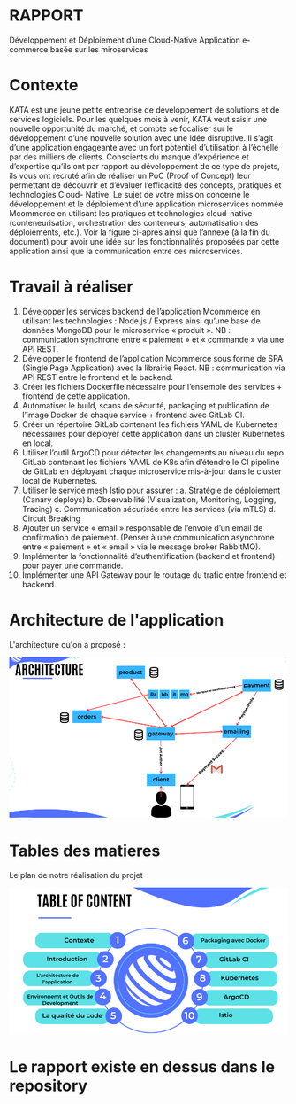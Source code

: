 # RAPPORT
Développement et Déploiement d’une Cloud-Native Application e-commerce basée sur les miroservices


# Contexte

KATA est une jeune petite entreprise de développement de solutions et de services logiciels.
Pour les quelques mois à venir, KATA veut saisir une nouvelle opportunité du marché, et
compte se focaliser sur le développement d’une nouvelle solution avec une idée disruptive. Il
s’agit d’une application engageante avec un fort potentiel d’utilisation à l’échelle par des
milliers de clients.
Conscients du manque d’expérience et d’expertise qu’ils ont par rapport au développement de
ce type de projets, ils vous ont recruté afin de réaliser un PoC (Proof of Concept) leur
permettant de découvrir et d’évaluer l’efficacité des concepts, pratiques et technologies Cloud-
Native.
Le sujet de votre mission concerne le développement et le déploiement d’une application
microservices nommée Mcommerce en utilisant les pratiques et technologies cloud-native
(conteneurisation, orchestration des conteneurs, automatisation des déploiements, etc.).
Voir la figure ci-après ainsi que l’annexe (à la fin du document) pour avoir une idée sur les
fonctionnalités proposées par cette application ainsi que la communication entre ces
microservices.

# Travail à réaliser

1. Développer les services backend de l’application Mcommerce en utilisant les
technologies : Node.js / Express ainsi qu’une base de données MongoDB pour le
microservice « produit ».
NB : communication synchrone entre « paiement » et « commande » via une API REST.
2. Développer le frontend de l’application Mcommerce sous forme de SPA (Single Page
Application) avec la librairie React.
NB : communication via API REST entre le frontend et le backend.
3. Créer les fichiers Dockerfile nécessaire pour l’ensemble des services + frontend de
cette application.
4. Automatiser le build, scans de sécurité, packaging et publication de l’image Docker de
chaque service + frontend avec GitLab CI.
5. Créer un répertoire GitLab contenant les fichiers YAML de Kubernetes nécessaires
pour déployer cette application dans un cluster Kubernetes en local.
6. Utiliser l’outil ArgoCD pour détecter les changements au niveau du repo GitLab
contenant les fichiers YAML de K8s afin d’étendre le CI pipeline de GitLab en déployant
chaque microservice mis-à-jour dans le cluster local de Kubernetes.
7. Utiliser le service mesh Istio pour assurer :
a. Stratégie de déploiement (Canary deploys)
b. Observabilité (Visualization, Monitoring, Logging, Tracing)
c. Communication sécurisée entre les services (via mTLS)
d. Circuit Breaking
8. Ajouter un service « email » responsable de l’envoie d’un email de confirmation de
paiement. (Penser à une communication asynchrone entre « paiement » et « email »
via le message broker RabbitMQ).
9. Implémenter la fonctionnalité d’authentification (backend et frontend) pour payer une
commande.
10. Implémenter une API Gateway pour le routage du trafic entre frontend et backend.



# Architecture de l'application

L'architecture qu'on a proposé :

![Architecture de l'Application](architecture_de_l_app.png)

# Tables des matieres

Le plan de notre réalisation du projet

![Architecture de l'Application](table_de_matieres.png)

# Le rapport existe en dessus dans le repository
